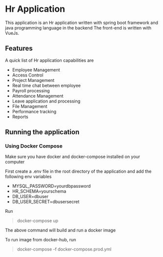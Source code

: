 # Hr Application

This application is an Hr application written with spring boot framework and java programming language in the backend
The front-end is written with VueJs. 

## Features
A quick list of Hr application capabilities are
* Employee Management
* Access Control
* Project Management
* Real time chat between employee
* Payroll processing 
* Attendance Management
* Leave application and processing
* File Management
* Performance tracking 
* Reports

## Running the application
### Using Docker Compose
Make sure you have docker and docker-compose installed on your computer

First create a .env file in the root directory of the application and add the following env variables
* MYSQL_PASSWORD=yourdbpassword
* HR_SCHEMA=yourschema
* DB_USER=dbuser
* DB_USER_SECRET=dbusersecret

Run 
> docker-compose up
>
The above command will build and run a docker image 

To run image from docker-hub, run
> docker-compose -f docker-compose.prod.yml